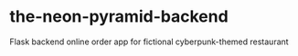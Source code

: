 # the-neon-pyramid-backend
Flask backend online order app for fictional cyberpunk-themed restaurant
